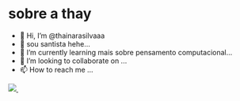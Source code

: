 # sobre a thay
- 👋 Hi, I’m @thainarasilvaaa
- 👀  sou santista hehe...
- 🌱 I’m currently learning  mais sobre pensamento computacional...
- 💞️ I’m looking to collaborate on ...
- 📫 How to reach me ...

<!---
thainarasilvaaa/thainarasilvaaa is a ✨ special ✨ repository because its `README.md` (this file) appears on your GitHub profile.
You can click the Preview link to take a look at your changes.
--->
<a href="https://instagram.com/thainara__silva010">
    <img src="https://img.shields.io/badge/instagram-%23E4405F.svg?&style=for-the-badge&logo=instagram&logoColor=white" />        
  </a>&nbsp;&nbsp;
